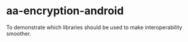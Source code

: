 # aa-encryption-android
To demonstrate which libraries should be used to make interoperability smoother.
